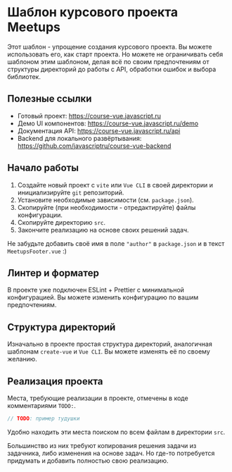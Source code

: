# Шаблон курсового проекта Meetups

Этот шаблон - упрощение создания курсового проекта. Вы можете использовать его, как старт проекта. Но можете не ограничивать себя шаблоном этим шаблоном, делая всё по своим предпочтениям от структуры директорий до работы с API, обработки ошибок и выбора библиотек.

## Полезные ссылки

- Готовый проект: https://course-vue.javascript.ru 
- Демо UI компонентов: https://course-vue.javascript.ru/demo
- Документация API: https://course-vue.javascript.ru/api
- Backend для локального развёртывания: https://github.com/javascriptru/course-vue-backend

## Начало работы

1. Создайте новый проект с `vite` или `Vue CLI` в своей директории и инициализируйте `git` репозиторий.
2. Установите необходимые зависимости (см. `package.json`).
3. Скопируйте (при необходимости - отредактируйте) файлы конфигурации.
4. Скопируйте директорию `src`.
5. Закончите реализацию на основе своих решений задач.

Не забудьте добавить своё имя в поле `"author"` в `package.json` и в текст `MeetupsFooter.vue` :)

## Линтер и форматер

В проекте уже подключен ESLint + Prettier с минимальной конфигурацией. Вы можете изменить конфигурацию по вашим предпочтениям.

## Структура директорий

Изначально в проекте простая структура директорий, аналогичная шаблонам `create-vue` и `Vue CLI`. Вы можете изменять её по своему желанию.

## Реализация проекта

Места, требующие реализации в проекте, отмечены в коде комментариями `TODO:`.

```js
// TODO: пример тудушки
```

Удобно находить эти места поиском по всем файлам в директории `src`.

Большинство из них требуют копирования решения задачи из задачника, либо изменения на основе задач. Но где-то потребуется придумать и добавить полностью свою реализацию.
